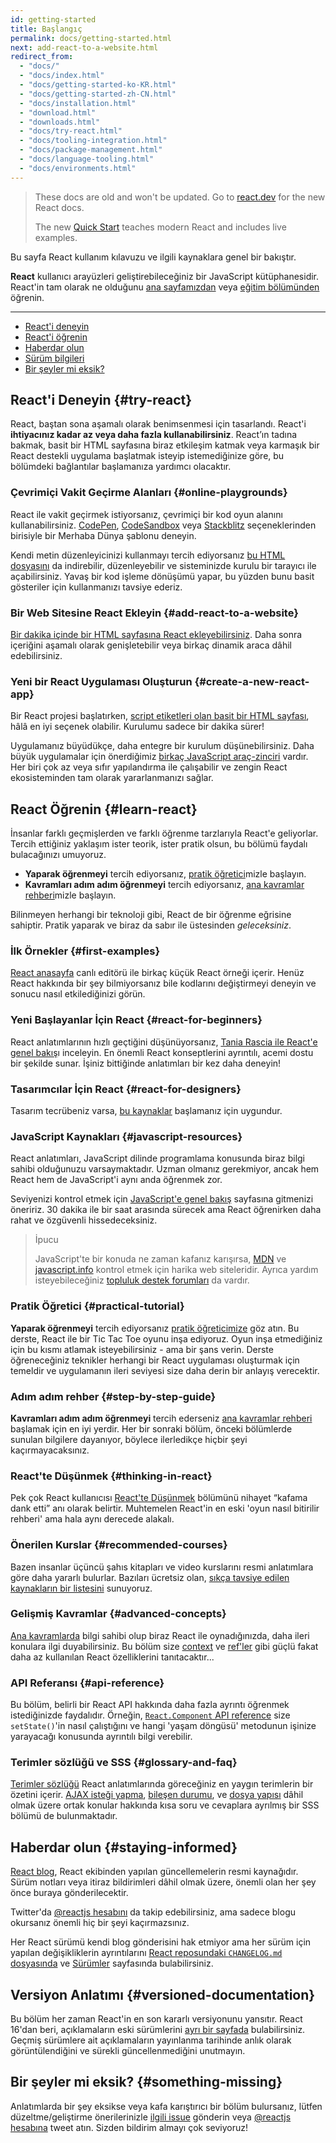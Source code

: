 ```yaml
---
id: getting-started
title: Başlangıç
permalink: docs/getting-started.html
next: add-react-to-a-website.html
redirect_from:
  - "docs/"
  - "docs/index.html"
  - "docs/getting-started-ko-KR.html"
  - "docs/getting-started-zh-CN.html"
  - "docs/installation.html"
  - "download.html"
  - "downloads.html"
  - "docs/try-react.html"
  - "docs/tooling-integration.html"
  - "docs/package-management.html"
  - "docs/language-tooling.html"
  - "docs/environments.html"
---
```


<div class="scary">

>
> These docs are old and won't be updated. Go to [react.dev](https://react.dev/) for the new React docs.
> 
> The new [Quick Start](https://react.dev/learn) teaches modern React and includes live examples.

</div>

Bu sayfa React kullanım kılavuzu ve ilgili kaynaklara genel bir bakıştır.

**React** kullanıcı arayüzleri geliştirebileceğiniz bir JavaScript kütüphanesidir. React'in tam olarak ne olduğunu [ana sayfamızdan](/) veya [eğitim bölümünden](/tutorial/tutorial.html) öğrenin.

---

- [React'i deneyin](#try-react)
- [React'i öğrenin](#learn-react)
- [Haberdar olun](#staying-informed)
- [Sürüm bilgileri](#versioned-documentation)
- [Bir şeyler mi eksik?](#something-missing)

## React'i Deneyin {#try-react}

React, baştan sona aşamalı olarak benimsenmesi için tasarlandı. React'i **ihtiyacınız kadar az veya daha fazla kullanabilirsiniz**. React’ın tadına bakmak, basit bir HTML sayfasına biraz etkileşim katmak veya karmaşık bir React destekli uygulama başlatmak isteyip istemediğinize göre, bu bölümdeki bağlantılar başlamanıza yardımcı olacaktır.

### Çevrimiçi Vakit Geçirme Alanları {#online-playgrounds}

React ile vakit geçirmek istiyorsanız, çevrimiçi bir kod oyun alanını kullanabilirsiniz. [CodePen](codepen://hello-world), [CodeSandbox](https://codesandbox.io/s/new) veya [Stackblitz](https://stackblitz.com/fork/react) seçeneklerinden birisiyle bir Merhaba Dünya şablonu deneyin.

Kendi metin düzenleyicinizi kullanmayı tercih ediyorsanız [bu HTML dosyasını](https://raw.githubusercontent.com/reactjs/reactjs.org/main/static/html/single-file-example.html) da indirebilir, düzenleyebilir ve sisteminizde kurulu bir tarayıcı ile açabilirsiniz. Yavaş bir kod işleme dönüşümü yapar, bu yüzden bunu basit gösteriler için kullanmanızı tavsiye ederiz.

### Bir Web Sitesine React Ekleyin {#add-react-to-a-website}

[Bir dakika içinde bir HTML sayfasına React ekleyebilirsiniz](/docs/add-react-to-a-website.html). Daha sonra içeriğini aşamalı olarak genişletebilir veya birkaç dinamik araca dâhil edebilirsiniz.

### Yeni bir React Uygulaması Oluşturun {#create-a-new-react-app}

Bir React projesi başlatırken, [script etiketleri olan basit bir HTML sayfası](/docs/add-react-to-a-website.html), hâlâ en iyi seçenek olabilir. Kurulumu sadece bir dakika sürer!

Uygulamanız büyüdükçe, daha entegre bir kurulum düşünebilirsiniz. Daha büyük uygulamalar için önerdiğimiz [birkaç JavaScript araç-zinciri](/docs/create-a-new-react-app.html) vardır. Her biri çok az veya sıfır yapılandırma ile çalışabilir ve zengin React ekosisteminden tam olarak yararlanmanızı sağlar.

## React Öğrenin {#learn-react}

İnsanlar farklı geçmişlerden ve farklı öğrenme tarzlarıyla React'e geliyorlar. Tercih ettiğiniz yaklaşım ister teorik, ister pratik olsun, bu bölümü faydalı bulacağınızı umuyoruz.

* **Yaparak öğrenmeyi** tercih ediyorsanız, [pratik öğretici](/tutorial/tutorial.html)mizle başlayın.
* **Kavramları adım adım öğrenmeyi** tercih ediyorsanız, [ana kavramlar rehberi](/docs/hello-world.html)mizle başlayın.

Bilinmeyen herhangi bir teknoloji gibi, React de bir öğrenme eğrisine sahiptir. Pratik yaparak ve biraz da sabır ile üstesinden *geleceksiniz*.

### İlk Örnekler {#first-examples}

[React anasayfa](/) canlı editörü ile birkaç küçük React örneği içerir. Henüz React hakkında bir şey bilmiyorsanız bile kodlarını değiştirmeyi deneyin ve sonucu nasıl etkilediğinizi görün.

### Yeni Başlayanlar İçin React {#react-for-beginners}

React anlatımlarının hızlı geçtiğini düşünüyorsanız, [Tania Rascia ile React'e genel bakış](https://www.taniarascia.com/getting-started-with-react/)ı inceleyin. En önemli React konseptlerini ayrıntılı, acemi ​​dostu bir şekilde sunar. İşiniz bittiğinde anlatımları bir kez daha deneyin!

### Tasarımcılar İçin React {#react-for-designers}

Tasarım tecrübeniz varsa, [bu kaynaklar](https://reactfordesigners.com/) başlamanız için uygundur.

### JavaScript Kaynakları {#javascript-resources}


React anlatımları, JavaScript dilinde programlama konusunda biraz bilgi sahibi olduğunuzu varsaymaktadır. Uzman olmanız gerekmiyor, ancak hem React hem de JavaScript'i aynı anda öğrenmek zor.

Seviyenizi kontrol etmek için [JavaScript'e genel bakış](https://developer.mozilla.org/en-US/docs/Web/JavaScript/A_re-introduction_to_JavaScript) sayfasına gitmenizi öneririz. 30 dakika ile bir saat arasında sürecek ama React öğrenirken daha rahat ve özgüvenli hissedeceksiniz.

>İpucu
>
>JavaScript'te bir konuda ne zaman kafanız karışırsa, [MDN](https://developer.mozilla.org/en-US/docs/Web/JavaScript) ve [javascript.info](https://javascript.info/) kontrol etmek için harika web siteleridir. Ayrıca yardım isteyebileceğiniz [topluluk destek forumları](/community/support.html) da vardır.

### Pratik Öğretici {#practical-tutorial}

**Yaparak öğrenmeyi** tercih ediyorsanız [pratik öğreticimize](/tutorial/tutorial.html) göz atın. Bu derste, React ile bir Tic Tac Toe oyunu inşa ediyoruz. Oyun inşa etmediğiniz için bu kısmı atlamak isteyebilirsiniz - ama bir şans verin. Derste öğreneceğiniz teknikler herhangi bir React uygulaması oluşturmak için temeldir ve uygulamanın ileri seviyesi size daha derin bir anlayış verecektir.

### Adım adım rehber {#step-by-step-guide}

**Kavramları adım adım öğrenmeyi** tercih ederseniz [ana kavramlar rehberi](/docs/hello-world.html) başlamak için en iyi yerdir. Her bir sonraki bölüm, önceki bölümlerde sunulan bilgilere dayanıyor, böylece ilerledikçe hiçbir şeyi kaçırmayacaksınız.

### React'te Düşünmek {#thinking-in-react}

Pek çok React kullanıcısı [React'te Düşünmek](/docs/thinking-in-react.html) bölümünü nihayet “kafama dank etti” anı olarak belirtir. Muhtemelen React'in en eski 'oyun nasıl bitirilir rehberi' ama hala aynı derecede alakalı.

### Önerilen Kurslar {#recommended-courses}

Bazen insanlar üçüncü şahıs kitapları ve video kurslarını resmi anlatımlara göre daha yararlı bulurlar. Bazıları ücretsiz olan, [sıkça tavsiye edilen kaynakların bir listesini](/community/courses.html) sunuyoruz.

### Gelişmiş Kavramlar {#advanced-concepts}

[Ana kavramlarda](#main-concepts) bilgi sahibi olup biraz React ile oynadığınızda, daha ileri konulara ilgi duyabilirsiniz. Bu bölüm size [context](/docs/context.html) ve [ref'ler](/docs/refs-and-the-dom.html) gibi güçlü fakat daha az kullanılan React özelliklerini tanıtacaktır...

### API Referansı {#api-reference}

Bu bölüm, belirli bir React API hakkında daha fazla ayrıntı öğrenmek istediğinizde faydalıdır. Örneğin, [`React.Component` API reference](/docs/react-component.html) size `setState()`'in nasıl çalıştığını ve hangi 'yaşam döngüsü' metodunun işinize yarayacağı konusunda ayrıntılı bilgi verebilir.

### Terimler sözlüğü ve SSS {#glossary-and-faq}

[Terimler sözlüğü](/docs/glossary.html) React anlatımlarında göreceğiniz en yaygın terimlerin bir özetini içerir. [AJAX isteği yapma](/docs/faq-ajax.html), [bileşen durumu](/docs/faq-state.html), ve [dosya yapısı](/docs/faq-structure.html) dâhil olmak üzere ortak konular hakkında kısa soru ve cevaplara ayrılmış bir SSS bölümü de bulunmaktadır.

## Haberdar olun {#staying-informed}

[React blog](/blog/), React ekibinden yapılan güncellemelerin resmi kaynağıdır. Sürüm notları veya itiraz bildirimleri dâhil olmak üzere, önemli olan her şey önce buraya gönderilecektir.

Twitter'da [@reactjs hesabını](https://twitter.com/reactjs) da takip edebilirsiniz, ama sadece blogu okursanız önemli hiç bir şeyi kaçırmazsınız.

Her React sürümü kendi blog gönderisini hak etmiyor ama her sürüm için yapılan değişikliklerin ayrıntılarını [React reposundaki `CHANGELOG.md` dosyasında](https://github.com/facebook/react/blob/main/CHANGELOG.md) ve [Sürümler](https://github.com/facebook/react/releases) sayfasında bulabilirsiniz.

## Versiyon Anlatımı {#versioned-documentation}

Bu bölüm her zaman React'in en son kararlı versiyonunu yansıtır. React 16'dan beri, açıklamaların eski sürümlerini [ayrı bir sayfada](/versions) bulabilirsiniz. Geçmiş sürümlere ait açıklamaların yayınlanma tarihinde anlık olarak görüntülendiğini ve sürekli güncellenmediğini unutmayın.

## Bir şeyler mi eksik? {#something-missing}

Anlatımlarda bir şey eksikse veya kafa karıştırıcı bir bölüm bulursanız, lütfen düzeltme/geliştirme önerilerinizle [ilgili issue](https://github.com/reactjs/reactjs.org/issues/new) gönderin veya [@reactjs hesabına](https://twitter.com/reactjs) tweet atın. Sizden bildirim almayı çok seviyoruz!
